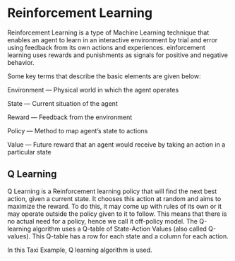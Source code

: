 # Reinforcement Learning

Reinforcement Learning is a type of Machine Learning technique that enables an agent to learn in an interactive environment by trial and error using feedback from its own actions and experiences.
einforcement learning uses rewards and punishments as signals for positive and negative behavior.

Some key terms that describe the basic elements are given below:

Environment — Physical world in which the agent operates

State — Current situation of the agent

Reward — Feedback from the environment

Policy — Method to map agent’s state to actions

Value — Future reward that an agent would receive by taking an action in a particular state

## Q Learning

Q Learning is a Reinforcement learning policy that will find the next best action, given a current state. It chooses this action at random and aims to maximize the reward.
To do this, it may come up with rules of its own or it may operate outside the policy given to it to follow. This means that there is no actual need for a policy, hence we call it off-policy model.
The Q-learning algorithm uses a Q-table of State-Action Values (also called Q-values). This Q-table has a row for each state and a column for each action.

In this Taxi Example, Q learning algorithm is used.

